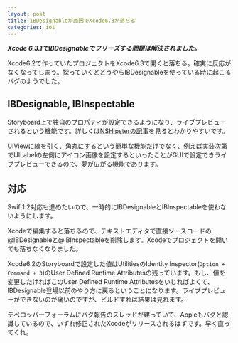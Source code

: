 ```yaml
---
layout: post
title: IBDesignableが原因でXcode6.3が落ちる
categories: ios
---
```

***Xcode 6.3.1でIBDesignableでフリーズする問題は解決されました。***


Xcode6.2で作っていたプロジェクトをXcode6.3で開くと落ちる。確実に反応がなくなってしまう。探っていくとどうやらIBDesignableを使っている時に起こるバグのようでした。

## IBDesignable, IBInspectable
Storyboard上で独自のプロパティが設定できるようになり、ライブプレビューされるという機能です。詳しくは[NSHipsterの記事][nshipster]を見るとわかりやすいです。

UIViewに線を引く、角丸にするという簡単な機能だけでなく、例えば実装次第でUILabelの左側にアイコン画像を設定するといったことがGUIで設定できライブプレビューできるので、夢が広がる機能であります。

## 対応
Swift1.2対応も進めたいので、一時的にIBDesignableとIBInspectableを使わないようにします。

Xcodeで編集すると落ちるので、テキストエディタで直接ソースコードの@IBDesignableと@IBInspectableを削除します。Xcodeでプロジェクトを開いても落ちなくなりました。

Xcode6.2のStoryboardで設定した値はUtilitiesのIdentity Inspector(`Option + Command + 3`)のUser Defined Runtime Attributesの残っています。もし、値を変更したければこのUser Defined Runtime Attributesをいじればよくて、IBDesignable登場以前のやり方に戻るということになります。ライブプレビューができないのが痛いのですが、ビルドすれば結果は見れます。

デベロッパーフォーラムにバグ報告のスレッドが建っていて、Appleもバグと認識しているので、いずれ修正されたXcodeがリリースされるはずです。早く直ってくれ。

[nshipster]: http://nshipster.com/ibinspectable-ibdesignable/
